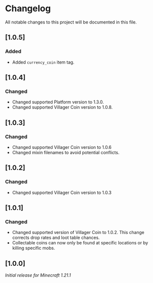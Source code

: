 # Changelog

All notable changes to this project will be documented in this file.

## [1.0.5]

### Added

- Added `currency_coin` item tag.

## [1.0.4]

### Changed

- Changed supported Platform version to 1.3.0.
- Changed supported Villager Coin version to 1.0.8.

## [1.0.3]

### Changed

- Changed supported Villager Coin version to 1.0.6
- Changed mixin filenames to avoid potential conflicts.

## [1.0.2]

### Changed

- Changed supported Villager Coin version to 1.0.3

## [1.0.1]

### Changed

- Changed supported version of Villager Coin to 1.0.2. This change corrects drop rates and loot table chances.
- Collectable coins can now only be found at specific locations or by killing specific mobs.

## [1.0.0]

_Initial release for Minecraft 1.21.1_